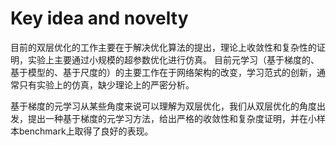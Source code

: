 # Key idea and novelty
目前的双层优化的工作主要在于解决优化算法的提出，理论上收敛性和复杂性的证明，实验上主要通过小规模的超参数优化进行仿真。
目前元学习（基于梯度的、基于模型的、基于尺度的）的主要工作在于网络架构的改变，学习范式的创新，通常只有实验上的仿真，缺少理论上的严密分析。

基于梯度的元学习从某些角度来说可以理解为双层优化，我们从双层优化的角度出发，提出一种基于梯度的元学习方法，给出严格的收敛性和复杂度证明，并在小样本benchmark上取得了良好的表现。